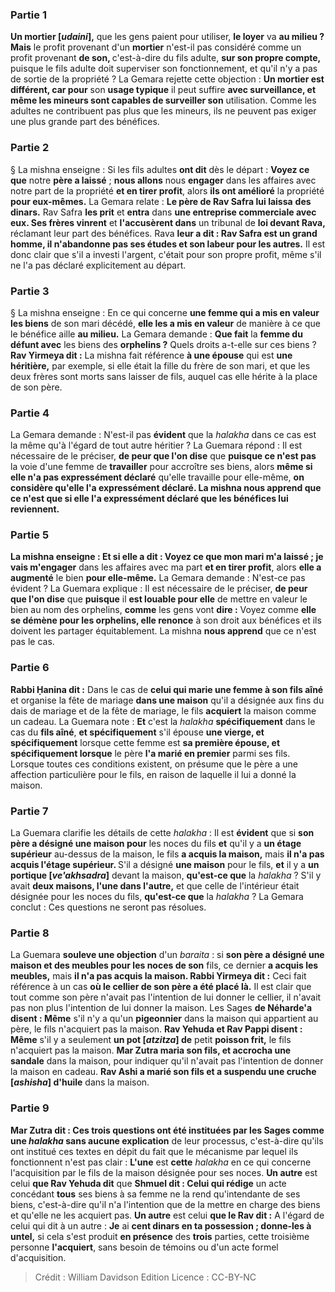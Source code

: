 
### Partie 1
<b>Un mortier [<i>udaini</i>],</b> que les gens paient pour utiliser, <b>le loyer</b> va <b>au milieu ? Mais</b> le profit provenant d'un <b>mortier</b> n'est-il pas considéré comme un profit provenant <b>de son, </b> c'est-à-dire du fils adulte, <b>sur son propre compte,</b> puisque le fils adulte doit superviser son fonctionnement, et qu'il n'y a pas de sortie de la propriété ? La Gemara rejette cette objection : <b>Un mortier est différent, car pour</b> son <b>usage typique</b> il peut suffire <b>avec surveillance, et même les mineurs sont capables de surveiller son</b> utilisation. Comme les adultes ne contribuent pas plus que les mineurs, ils ne peuvent pas exiger une plus grande part des bénéfices.

### Partie 2
§ La mishna enseigne : Si les fils adultes <b>ont dit</b> dès le départ : <b>Voyez ce que</b> notre <b>père a laissé</b> ; <b>nous allons</b> nous <b>engager</b> dans les affaires avec notre part de la propriété <b>et en tirer profit</b>, alors <b>ils ont amélioré</b> la propriété <b>pour eux-mêmes.</b> La Gemara relate : <b>Le père de Rav Safra lui laissa</b> <b>des dinars.</b> Rav Safra <b>les prit</b> et <b>entra</b> dans <b>une entreprise commerciale avec eux. Ses frères vinrent</b> et <b>l'accusèrent dans</b> un tribunal de <b>loi devant Rava,</b> réclamant leur part des bénéfices. Rava <b>leur a dit : Rav Safra est un grand homme, il n'abandonne pas ses études et son labeur pour les autres.</b> Il est donc clair que s'il a investi l'argent, c'était pour son propre profit, même s'il ne l'a pas déclaré explicitement au départ.

### Partie 3
§ La mishna enseigne : En ce qui concerne <b>une femme qui a mis en valeur les biens</b> de son mari décédé, <b>elle les a mis en valeur</b> de manière à ce que le bénéfice aille <b>au milieu.</b> La Gemara demande : <b>Que fait</b> la <b>femme du défunt avec</b> les biens des <b>orphelins ?</b> Quels droits a-t-elle sur ces biens ? <b>Rav Yirmeya dit :</b> La mishna fait référence <b>à une épouse</b> qui est <b>une héritière,</b> par exemple, si elle était la fille du frère de son mari, et que les deux frères sont morts sans laisser de fils, auquel cas elle hérite à la place de son père.

### Partie 4
La Gemara demande : N'est-il pas <b>évident</b> que la <i>halakha</i> dans ce cas est la même qu'à l'égard de tout autre héritier ? La Guemara répond : Il est nécessaire de le préciser, <b>de peur que l'on dise</b> que <b>puisque ce n'est pas</b> la voie d'une femme de <b>travailler</b> pour accroître ses biens, alors <b>même si elle n'a pas expressément déclaré</b> qu'elle travaille pour elle-même, <b>on considère qu'elle <b>l'a expressément déclaré</b>. La mishna <b>nous apprend</b> que ce n'est que si elle l'a expressément déclaré que les bénéfices lui reviennent.

### Partie 5
La mishna enseigne : <b>Et si elle a dit : Voyez ce que mon mari m'a laissé ; je vais</b> m'engager</b> dans les affaires avec ma part <b>et en tirer profit</b>, alors <b>elle a augmenté</b> le bien <b>pour elle-même.</b> La Gemara demande : N'est-ce pas évident ? La Guemara explique : Il est nécessaire de le préciser, <b>de peur que l'on dise</b> que <b>puisque</b> il <b>est louable pour elle</b> de mettre en valeur le bien au nom des orphelins, <b>comme</b> les gens vont <b>dire :</b> Voyez comme <b>elle se démène pour les orphelins, elle renonce</b> à son droit aux bénéfices et ils doivent les partager équitablement. La mishna <b>nous apprend</b> que ce n'est pas le cas.

### Partie 6
<b>Rabbi Ḥanina dit :</b> Dans le cas de <b>celui qui marie une femme à son fils aîné</b> et organise la fête de mariage <b>dans une maison</b> qu'il a désignée aux fins du dais de mariage et de la fête de mariage, le fils <b>acquiert</b> la maison comme un cadeau. La Guemara note : <b>Et</b> c'est la <i>halakha</i> <b>spécifiquement</b> dans le cas du <b>fils aîné</b>, <b>et spécifiquement</b> s'il épouse <b>une vierge, et spécifiquement</b> lorsque cette femme est <b>sa première épouse, et spécifiquement lorsque</b> le père <b>l'a marié en premier</b> parmi ses fils. Lorsque toutes ces conditions existent, on présume que le père a une affection particulière pour le fils, en raison de laquelle il lui a donné la maison.

### Partie 7
La Guemara clarifie les détails de cette <i>halakha</i> : Il est <b>évident</b> que si <b>son père a désigné une maison pour</b> les noces du fils <b>et</b> qu'il y a <b>un étage supérieur</b> au-dessus de la maison, le fils <b>a acquis la maison,</b> mais <b>il n'a pas acquis l'étage supérieur. </b> S'il a désigné <b>une maison</b> pour le fils, <b>et</b> il y a <b>un portique [<i>ve'akhsadra</i>]</b> devant la maison, <b>qu'est-ce que</b> la <i>halakha</i> ? S'il y avait <b>deux maisons, l'une dans l'autre,</b> et que celle de l'intérieur était désignée pour les noces du fils, <b>qu'est-ce que</b> la <i>halakha</i> ? La Gemara conclut : Ces questions ne seront pas résolues.

### Partie 8
La Guemara <b>souleve une objection</b> d'un <i>baraita</i> : si <b>son père a désigné une maison et des meubles pour les noces de son</b> fils, ce dernier <b>a acquis les meubles,</b> mais <b>il n'a pas acquis la maison. Rabbi Yirmeya dit :</b> Ceci fait référence à un cas <b>où le cellier de son père a été placé là.</b> Il est clair que tout comme son père n'avait pas l'intention de lui donner le cellier, il n'avait pas non plus l'intention de lui donner la maison. Les Sages <b>de Néharde'a disent : Même</b> s'il n'y a qu'un <b>pigeonnier</b> dans la maison qui appartient au père, le fils n'acquiert pas la maison. <b>Rav Yehuda et Rav Pappi disent : Même</b> s'il y a seulement <b>un pot [<i>atzitza</i>] de</b> petit <b>poisson frit,</b> le fils n'acquiert pas la maison. <b>Mar Zutra maria son fils, et accrocha une sandale</b> dans la maison, pour indiquer qu'il n'avait pas l'intention de donner la maison en cadeau. <b>Rav Ashi a marié son fils et a suspendu une cruche [<i>ashisha</i>] d'huile</b> dans la maison.

### Partie 9
<b>Mar Zutra dit : Ces trois questions ont été instituées par les Sages comme une <i>halakha</i> sans aucune explication</b> de leur processus, c'est-à-dire qu'ils ont institué ces textes en dépit du fait que le mécanisme par lequel ils fonctionnent n'est pas clair : <b>L'une</b> est <b>cette</b> <i>halakha</i> en ce qui concerne l'acquisition par le fils de la maison désignée pour ses noces. <b>Un autre</b> est celui <b>que Rav Yehuda dit</b> que <b>Shmuel dit : Celui qui rédige</b> un acte concédant <b>tous</b> ses biens à sa femme ne la rend qu'intendante</b> de ses biens, c'est-à-dire qu'il n'a l'intention que de la mettre en charge des biens et qu'elle ne les acquiert pas. <b>Un autre</b> est celui <b>que le Rav dit :</b> A l'égard de celui qui dit à un autre : <b>Je</b> ai <b>cent dinars en ta possession ; donne-les à untel,</b> si cela s'est produit <b>en présence</b> des <b>trois</b> parties, cette troisième personne <b>l'acquiert</b>, sans besoin de témoins ou d'un acte formel d'acquisition.

>Crédit : William Davidson Edition
>Licence : CC-BY-NC